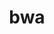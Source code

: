 ---
title: "bwa"
layout: cache
categories: [package, v0.21.2]
meta: {"versions": ["0.7.17"], "compilers": ["gcc@=7.3.1"], "oss": ["amzn2"], "platforms": ["linux"], "targets": ["aarch64", "neoverse_n1", "x86_64_v3"], "stacks": ["aws-isc", "aws-isc-aarch64", "root"], "num_specs": 3, "num_specs_by_stack": {"aws-isc-aarch64": 2, "root": 3, "aws-isc": 1}}
spec_details: [{"hash": "e6daad7ic7in54potdufc7mkxzbewidw", "compiler": "gcc@=7.3.1", "versions": ["0.7.17"], "os": "amzn2", "platform": "linux", "target": "aarch64", "variants": ["build_system=generic", "patches=66803e9"], "stacks": ["aws-isc-aarch64", "root"], "size": "-", "tarball": "https://binaries.spack.io/v0.21.2/build_cache/linux-amzn2-aarch64/gcc-7.3.1/bwa-0.7.17/linux-amzn2-aarch64-gcc-7.3.1-bwa-0.7.17-e6daad7ic7in54potdufc7mkxzbewidw.spack"}, {"hash": "luisk2ixoyd3i3uwvi4cu2gg4yvejwoi", "compiler": "gcc@=7.3.1", "versions": ["0.7.17"], "os": "amzn2", "platform": "linux", "target": "neoverse_n1", "variants": ["build_system=generic", "patches=66803e9"], "stacks": ["aws-isc-aarch64", "root"], "size": "-", "tarball": "https://binaries.spack.io/v0.21.2/build_cache/linux-amzn2-neoverse_n1/gcc-7.3.1/bwa-0.7.17/linux-amzn2-neoverse_n1-gcc-7.3.1-bwa-0.7.17-luisk2ixoyd3i3uwvi4cu2gg4yvejwoi.spack"}, {"hash": "jrsfeiy2mhqu4h6mpr6ixvcfheozwvbl", "compiler": "gcc@=7.3.1", "versions": ["0.7.17"], "os": "amzn2", "platform": "linux", "target": "x86_64_v3", "variants": ["build_system=generic"], "stacks": ["root", "aws-isc"], "size": "-", "tarball": "https://binaries.spack.io/v0.21.2/build_cache/linux-amzn2-x86_64_v3/gcc-7.3.1/bwa-0.7.17/linux-amzn2-x86_64_v3-gcc-7.3.1-bwa-0.7.17-jrsfeiy2mhqu4h6mpr6ixvcfheozwvbl.spack"}]
---